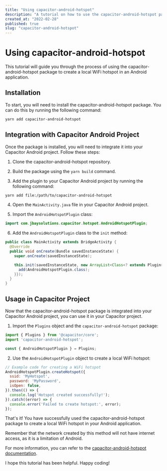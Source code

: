 ```yaml
---
title: "Using capacitor-android-hotspot"
description: "A tutorial on how to use the capacitor-android-hotspot package to create a local WiFi hotspot in an Android application."
created_at: "2022-02-28"
published: true
slug: "capacitor-android-hotspot"
---
```


# Using capacitor-android-hotspot

This tutorial will guide you through the process of using the capacitor-android-hotspot package to create a local WiFi hotspot in an Android application.

## Installation

To start, you will need to install the capacitor-android-hotspot package. You can do this by running the following command:

```bash
yarn add capacitor-android-hotspot
```

## Integration with Capacitor Android Project

Once the package is installed, you will need to integrate it into your Capacitor Android project. Follow these steps:

1. Clone the capacitor-android-hotspot repository.

2. Build the package using the `yarn build` command.

3. Add the plugin to your Capacitor Android project by running the following command:

```bash
yarn add file:/path/to/capacitor-android-hotspot
```

4. Open the `MainActivity.java` file in your Capacitor Android project.

5. Import the `AndroidHotspotPlugin` class:

```java
import com.jbaysolutions.capacitor.hotspot.AndroidHotspotPlugin;
```

6. Add the `AndroidHotspotPlugin` class to the `init` method:

```java
public class MainActivity extends BridgeActivity {
  @Override
  public void onCreate(Bundle savedInstanceState) {
    super.onCreate(savedInstanceState);

    this.init(savedInstanceState, new ArrayList<Class<? extends Plugin>>() {{
      add(AndroidHotspotPlugin.class);
    }});
  }
}
```

## Usage in Capacitor Project

Now that the capacitor-android-hotspot package is integrated into your Capacitor Android project, you can use it in your Capacitor project.

1. Import the `Plugins` object and the `capacitor-android-hotspot` package:

```javascript
import { Plugins } from '@capacitor/core';
import 'capacitor-android-hotspot';

const { AndroidHotspotPlugin } = Plugins;
```

2. Use the `AndroidHotspotPlugin` object to create a local WiFi hotspot:

```javascript
// Example code for creating a WiFi hotspot
AndroidHotspotPlugin.createHotspot({
  ssid: 'MyHotspot',
  password: 'MyPassword',
  isOpen: false,
}).then(() => {
  console.log('Hotspot created successfully!');
}).catch((error) => {
  console.error('Failed to create hotspot:', error);
});
```

That's it! You have successfully used the capacitor-android-hotspot package to create a local WiFi hotspot in your Android application.

Remember that the network created by this method will not have internet access, as it is a limitation of Android.

For more information, you can refer to the [capacitor-android-hotspot documentation](https://jbaysolutions.github.io/capacitor-android-hotspot/).

I hope this tutorial has been helpful. Happy coding!